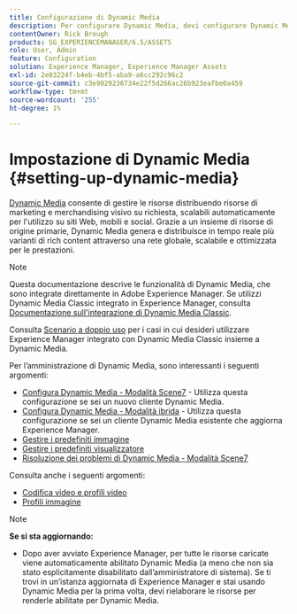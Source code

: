 ```yaml
---
title: Configurazione di Dynamic Media
description: Per configurare Dynamic Media, devi configurare Dynamic Media e gestire i predefiniti per immagini e visualizzatori.
contentOwner: Rick Brough
products: SG_EXPERIENCEMANAGER/6.5/ASSETS
role: User, Admin
feature: Configuration
solution: Experience Manager, Experience Manager Assets
exl-id: 2e03224f-b4eb-4bf5-aba9-a6cc292c96c2
source-git-commit: c3e9029236734e22f5d266ac26b923eafbe0a459
workflow-type: tm+mt
source-wordcount: '255'
ht-degree: 1%

---
```


# Impostazione di Dynamic Media {#setting-up-dynamic-media}

[Dynamic Media](https://business.adobe.com/it/products/experience-manager/assets/dynamic-media.html) consente di gestire le risorse distribuendo risorse di marketing e merchandising visivo su richiesta, scalabili automaticamente per l&#39;utilizzo su siti Web, mobili e social. Grazie a un insieme di risorse di origine primarie, Dynamic Media genera e distribuisce in tempo reale più varianti di rich content attraverso una rete globale, scalabile e ottimizzata per le prestazioni.

>[!NOTE]
>
>Questa documentazione descrive le funzionalità di Dynamic Media, che sono integrate direttamente in Adobe Experience Manager. Se utilizzi Dynamic Media Classic integrato in Experience Manager, consulta [Documentazione sull&#39;integrazione di Dynamic Media Classic](/help/sites-administering/scene7.md).
>
>Consulta [Scenario a doppio uso](/help/sites-administering/scene7.md#dual-use-scenario) per i casi in cui desideri utilizzare Experience Manager integrato con Dynamic Media Classic insieme a Dynamic Media.

Per l’amministrazione di Dynamic Media, sono interessanti i seguenti argomenti:

* [Configura Dynamic Media - Modalità Scene7](config-dms7.md) - Utilizza questa configurazione se sei un nuovo cliente Dynamic Media.
* [Configura Dynamic Media - Modalità ibrida](config-dynamic.md) - Utilizza questa configurazione se sei un cliente Dynamic Media esistente che aggiorna Experience Manager.
* [Gestire i predefiniti immagine](managing-image-presets.md)
* [Gestire i predefiniti visualizzatore](managing-viewer-presets.md)
* [Risoluzione dei problemi di Dynamic Media - Modalità Scene7](troubleshoot-dms7.md)

Consulta anche i seguenti argomenti:

* [Codifica video e profili video](video-profiles.md)
* [Profili immagine](image-profiles.md)

>[!NOTE]
>
>**Se si sta aggiornando:**
>
>* Dopo aver avviato Experience Manager, per tutte le risorse caricate viene automaticamente abilitato Dynamic Media (a meno che non sia stato esplicitamente disabilitato dall’amministratore di sistema). Se ti trovi in un’istanza aggiornata di Experience Manager e stai usando Dynamic Media per la prima volta, devi rielaborare le risorse per renderle abilitate per Dynamic Media.
